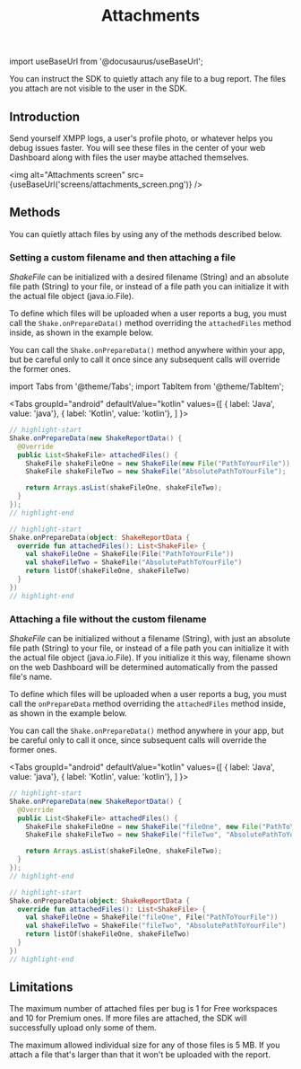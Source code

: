﻿---
id: attachments
title: Attachments
---
import useBaseUrl from '@docusaurus/useBaseUrl';

You can instruct the SDK to quietly attach any file to a bug report.
The files you attach are not visible to the user in the SDK.

## Introduction
Send yourself XMPP logs, a user's profile photo, or whatever helps you debug issues faster.
You will see these files in the center of your web Dashboard along with files the user maybe attached themselves.

<img
  alt="Attachments screen"
  src={useBaseUrl('screens/attachments_screen.png')}
/>


## Methods
You can quietly attach files by using any of the methods described below.

### Setting a custom filename and then attaching a file
*ShakeFile* can be initialized with a desired filename (String) and an absolute file path (String) to your file, or instead of a file path you can initialize it with the actual file object (java.io.File).

To define which files will be uploaded when a user reports a bug, you must call the `Shake.onPrepareData()` method overriding the `attachedFiles` method inside, as shown in the example below.

You can call the `Shake.onPrepareData()` method anywhere within your app, but be careful only to call it once since any subsequent calls will override the former ones.

import Tabs from '@theme/Tabs';
import TabItem from '@theme/TabItem';

<Tabs
  groupId="android"
  defaultValue="kotlin"
  values={[
    { label: 'Java', value: 'java'},
    { label: 'Kotlin', value: 'kotlin'},
  ]
}>

<TabItem value="java">

```java title="App.java"
// highlight-start
Shake.onPrepareData(new ShakeReportData() {
  @Override
  public List<ShakeFile> attachedFiles() {
    ShakeFile shakeFileOne = new ShakeFile(new File("PathToYourFile"));
    ShakeFile shakeFileTwo = new ShakeFile("AbsolutePathToYourFile");

    return Arrays.asList(shakeFileOne, shakeFileTwo);
  }
});
// highlight-end
```

</TabItem>

<TabItem value="kotlin">

```kotlin title="App.kt"
// highlight-start
Shake.onPrepareData(object: ShakeReportData {
  override fun attachedFiles(): List<ShakeFile> {
    val shakeFileOne = ShakeFile(File("PathToYourFile"))
    val shakeFileTwo = ShakeFile("AbsolutePathToYourFile")
    return listOf(shakeFileOne, shakeFileTwo)
  }
})
// highlight-end
```

</TabItem>
</Tabs>

### Attaching a file without the custom filename
*ShakeFile* can be initialized without a filename (String), with just an absolute file path (String) to your file, or instead of a file path you can initialize it with the actual file object (java.io.File).
If you initialize it this way, filename shown on the web Dashboard will be determined automatically from the passed file's name.

To define which files will be uploaded when a user reports a bug, you must call the `onPrepareData` method overriding the `attachedFiles` method inside, as shown in the example below.

You can call the `Shake.onPrepareData()` method anywhere in your app, but be careful only to call it once, since subsequent calls will override the former ones.

<Tabs
  groupId="android"
  defaultValue="kotlin"
  values={[
    { label: 'Java', value: 'java'},
    { label: 'Kotlin', value: 'kotlin'},
  ]
}>

<TabItem value="java">

```java title="App.java"
// highlight-start
Shake.onPrepareData(new ShakeReportData() {
  @Override
  public List<ShakeFile> attachedFiles() {
    ShakeFile shakeFileOne = new ShakeFile("fileOne", new File("PathToYourFile"));
    ShakeFile shakeFileTwo = new ShakeFile("fileTwo", "AbsolutePathToYourFile");

    return Arrays.asList(shakeFileOne, shakeFileTwo);
  }
});
// highlight-end
```

</TabItem>

<TabItem value="kotlin">

```kotlin title="App.kt"
// highlight-start
Shake.onPrepareData(object: ShakeReportData {
  override fun attachedFiles(): List<ShakeFile> {
    val shakeFileOne = ShakeFile("fileOne", File("PathToYourFile"))
    val shakeFileTwo = ShakeFile("fileTwo", "AbsolutePathToYourFile")
    return listOf(shakeFileOne, shakeFileTwo)
  }
})
// highlight-end
```

</TabItem>
</Tabs>

## Limitations
The maximum number of attached files per bug is 1 for Free workspaces and 10 for Premium ones.
If more files are attached, the SDK will successfully upload only some of them.

The maximum allowed individual size for any of those files is 5 MB.
If you attach a file that's larger than that it won't be uploaded with the report.
